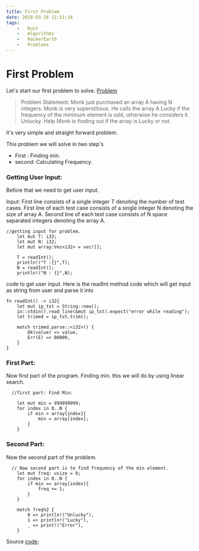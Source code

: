 ```yaml
---
title: First Problem
date: 2018-03-16 11:51:14
tags:
    -   Rust
    -   Algorithms
    -   HackerEarth
    -   Problems
---
```


# First Problem

Let's start our first problem to solve. [Problem](https://www.hackerearth.com/practice/data-structures/arrays/1-d/practice-problems/algorithm/monk-and-lucky-minimum-3/)

>Problem Statement: Monk just purchased an array A having N integers. Monk is very superstitious. He calls the array A Lucky if the frequency of the minimum element is odd, otherwise he considers it Unlucky. Help Monk in finding out if the array is Lucky or not.

it's very simple and straight forward problem.

This problem we will solve in two step's
* First : Finding min.
* second: Calculating Frequency.

### Getting User Input:
Before that we need to get user input.

Input:
First line consists of a single integer T denoting the number of test cases.
First line of each test case consists of a single integer N denoting the size of array A.
Second line of each test case consists of N space separated integers denoting the array A.

```$xslt
//getting input for problem.
    let mut T: i32;
    let mut N: i32;
    let mut array:Vec<i32> = vec![];

    T = readInt();
    println!("T :{}",T);
    N = readInt();
    println!("N : {}",N);
```
code to get user input. Here is the readInt method code which 
will get input as string from user and parse it into <i32>

```$xslt
fn readInt() -> i32{
    let mut ip_txt = String::new();
    io::stdin().read_line(&mut ip_txt).expect("error while reading");
    let trimed = ip_txt.trim();

    match trimed.parse::<i32>() {
        Ok(value) => value,
        Err(E) => 00000,
    }
}
```
### First Part:
Now first part of the program. Finding min. this we will do by using linear search.

```$xslt
  //first part: Find Min:

    let mut min = 999999999;
    for index in 0..N {
        if min > array[index]{
            min = array[index];
        }
    }
```
### Second Part: 
Now the second part of the problem.

```
  // Now second part is to find frequency of the min element.
    let mut freq: usize = 0;
    for index in 0..N {
        if min == array[index]{
            freq += 1;
        }
    }

    match freq%2 {
        0 => println!("Unlucky"),
        1 => println!("Lucky"),
        _ => print!("Error"),
    }
```

Source [code](https://github.com/vksmgr); 
